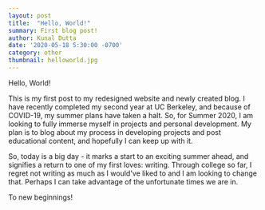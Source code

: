 ```yaml
---
layout: post
title:  "Hello, World!"
summary: First blog post!
author: Kunal Dutta
date: '2020-05-18 5:30:00 -0700'
category: other
thumbnail: helloworld.jpg
---
```

Hello, World!

This is my first post to my redesigned website and newly created blog. I have recently completed my second year at UC Berkeley, and because of COVID-19,
my summer plans have taken a halt. So, for Summer 2020, I am looking to fully immerse myself in projects and personal development.
My plan is to blog about my process in developing projects and post educational content, and hopefully I can keep up with it.

So, today is a big day - it marks a start to an exciting summer ahead, and signifies a return to one of my first loves: writing. Through college so far, I regret
not writing as much as I would've liked to and I am looking to change that. Perhaps I can take advantage of the unfortunate times we are in.

To new beginnings!